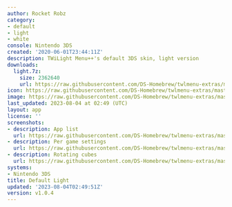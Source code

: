 ```yaml
---
author: Rocket Robz
category:
- default
- light
- white
console: Nintendo 3DS
created: '2020-06-01T23:44:11Z'
description: TWiLight Menu++'s default 3DS skin, light version
downloads:
  light.7z:
    size: 2362640
    url: https://raw.githubusercontent.com/DS-Homebrew/twlmenu-extras/master/_nds/TWiLightMenu/3dsmenu/themes/light.7z
icon: https://raw.githubusercontent.com/DS-Homebrew/twlmenu-extras/master/unistore/icons/3ds.png
image: https://raw.githubusercontent.com/DS-Homebrew/twlmenu-extras/master/unistore/icons/3ds.png
last_updated: 2023-08-04 at 02:49 (UTC)
layout: app
license: ''
screenshots:
- description: App list
  url: https://raw.githubusercontent.com/DS-Homebrew/twlmenu-extras/master/_nds/TWiLightMenu/3dsmenu/themes/meta/light/screenshots/app-list.png
- description: Per game settings
  url: https://raw.githubusercontent.com/DS-Homebrew/twlmenu-extras/master/_nds/TWiLightMenu/3dsmenu/themes/meta/light/screenshots/per-game-settings.png
- description: Rotating cubes
  url: https://raw.githubusercontent.com/DS-Homebrew/twlmenu-extras/master/_nds/TWiLightMenu/3dsmenu/themes/meta/light/screenshots/rotating-cubes.png
systems:
- Nintendo 3DS
title: Default Light
updated: '2023-08-04T02:49:51Z'
version: v1.0.4
---
```

